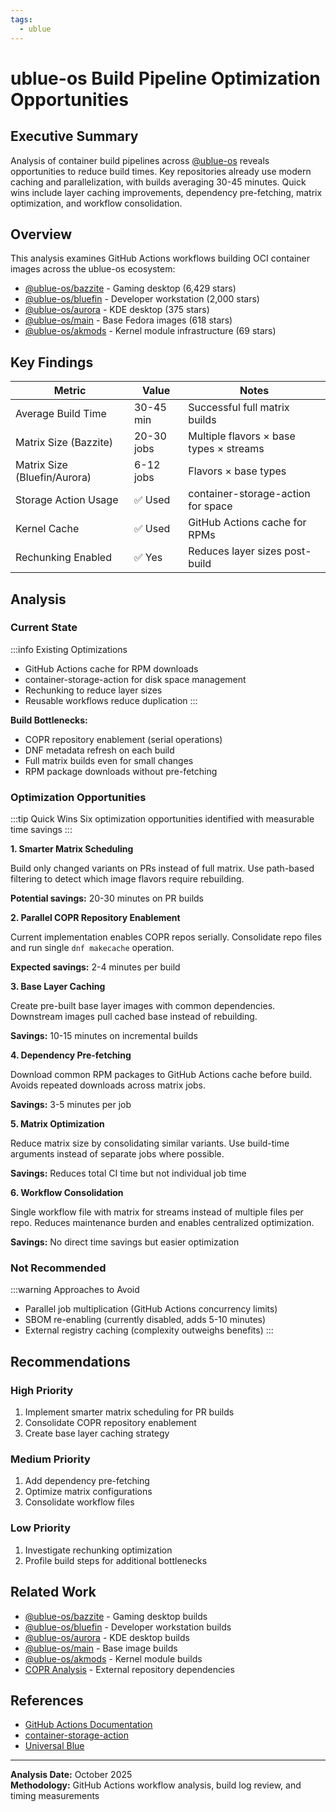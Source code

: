 ```yaml
---
tags:
  - ublue
---
```


# ublue-os Build Pipeline Optimization Opportunities

## Executive Summary

Analysis of container build pipelines across [@ublue-os](https://github.com/ublue-os) reveals opportunities to reduce build times. Key repositories already use modern caching and parallelization, with builds averaging 30-45 minutes. Quick wins include layer caching improvements, dependency pre-fetching, matrix optimization, and workflow consolidation.

## Overview

This analysis examines GitHub Actions workflows building OCI container images across the ublue-os ecosystem:

- [@ublue-os/bazzite](https://github.com/ublue-os/bazzite) - Gaming desktop (6,429 stars)
- [@ublue-os/bluefin](https://github.com/ublue-os/bluefin) - Developer workstation (2,000 stars)
- [@ublue-os/aurora](https://github.com/ublue-os/aurora) - KDE desktop (375 stars)
- [@ublue-os/main](https://github.com/ublue-os/main) - Base Fedora images (618 stars)
- [@ublue-os/akmods](https://github.com/ublue-os/akmods) - Kernel module infrastructure (69 stars)

## Key Findings

| Metric | Value | Notes |
|--------|-------|-------|
| Average Build Time | 30-45 min | Successful full matrix builds |
| Matrix Size (Bazzite) | 20-30 jobs | Multiple flavors × base types × streams |
| Matrix Size (Bluefin/Aurora) | 6-12 jobs | Flavors × base types |
| Storage Action Usage | ✅ Used | container-storage-action for space |
| Kernel Cache | ✅ Used | GitHub Actions cache for RPMs |
| Rechunking Enabled | ✅ Yes | Reduces layer sizes post-build |

## Analysis

### Current State

:::info Existing Optimizations
- GitHub Actions cache for RPM downloads
- container-storage-action for disk space management
- Rechunking to reduce layer sizes
- Reusable workflows reduce duplication
:::

**Build Bottlenecks:**
- COPR repository enablement (serial operations)
- DNF metadata refresh on each build
- Full matrix builds even for small changes
- RPM package downloads without pre-fetching

### Optimization Opportunities

:::tip Quick Wins
Six optimization opportunities identified with measurable time savings
:::

**1. Smarter Matrix Scheduling**

Build only changed variants on PRs instead of full matrix. Use path-based filtering to detect which image flavors require rebuilding.

**Potential savings:** 20-30 minutes on PR builds

**2. Parallel COPR Repository Enablement**

Current implementation enables COPR repos serially. Consolidate repo files and run single `dnf makecache` operation.

**Expected savings:** 2-4 minutes per build

**3. Base Layer Caching**

Create pre-built base layer images with common dependencies. Downstream images pull cached base instead of rebuilding.

**Savings:** 10-15 minutes on incremental builds

**4. Dependency Pre-fetching**

Download common RPM packages to GitHub Actions cache before build. Avoids repeated downloads across matrix jobs.

**Savings:** 3-5 minutes per job

**5. Matrix Optimization**

Reduce matrix size by consolidating similar variants. Use build-time arguments instead of separate jobs where possible.

**Savings:** Reduces total CI time but not individual job time

**6. Workflow Consolidation**

Single workflow file with matrix for streams instead of multiple files per repo. Reduces maintenance burden and enables centralized optimization.

**Savings:** No direct time savings but easier optimization

### Not Recommended

:::warning Approaches to Avoid
- Parallel job multiplication (GitHub Actions concurrency limits)
- SBOM re-enabling (currently disabled, adds 5-10 minutes)
- External registry caching (complexity outweighs benefits)
:::

## Recommendations

### High Priority

1. Implement smarter matrix scheduling for PR builds
2. Consolidate COPR repository enablement
3. Create base layer caching strategy

### Medium Priority

1. Add dependency pre-fetching
2. Optimize matrix configurations
3. Consolidate workflow files

### Low Priority

1. Investigate rechunking optimization
2. Profile build steps for additional bottlenecks

## Related Work

- [@ublue-os/bazzite](https://github.com/ublue-os/bazzite) - Gaming desktop builds
- [@ublue-os/bluefin](https://github.com/ublue-os/bluefin) - Developer workstation builds
- [@ublue-os/aurora](https://github.com/ublue-os/aurora) - KDE desktop builds
- [@ublue-os/main](https://github.com/ublue-os/main) - Base image builds
- [@ublue-os/akmods](https://github.com/ublue-os/akmods) - Kernel module builds
- [COPR Analysis](./copr-analysis.md) - External repository dependencies

## References

- [GitHub Actions Documentation](https://docs.github.com/en/actions)
- [container-storage-action](https://github.com/marketplace/actions/container-storage-action)
- [Universal Blue](https://universal-blue.org/)

---

**Analysis Date:** October 2025  
**Methodology:** GitHub Actions workflow analysis, build log review, and timing measurements
